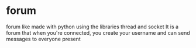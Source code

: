 # forum

forum like  made with python using the libraries thread and socket
It is a forum that when you're connected, you create your username and can send messages to everyone present
